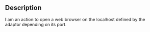 Description
--------------------

I am an action to open a web browser on the localhost defined by the adaptor depending on its port.